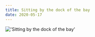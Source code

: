 ```yaml
---
title: Sitting by the dock of the bay
date: 2020-05-17
---
```


!['Sitting by the dock of the bay'](/13Sittingbythedockofthebay.jpeg)

